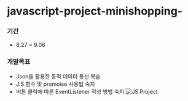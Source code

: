 # javascript-project-minishopping-
### 기간
- 8.27 ~ 9.06 
### 개발목표
- Json을 활용한 동적 데이터 통신 복습
- J.S 함수 및 promoise 사용법 숙지
- 버튼 클릭에 따른 EventListener 작성 방법 숙지
![JS Project](https://user-images.githubusercontent.com/60785586/132156029-be308fbe-2f5f-4373-9a8c-cd156dd83d02.png)
